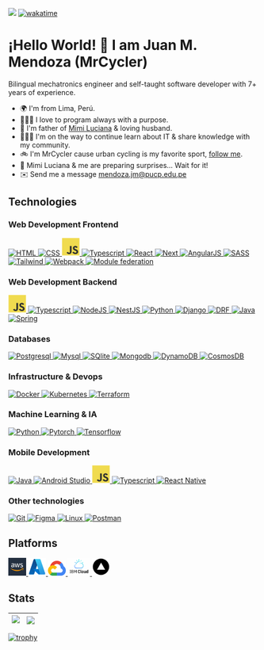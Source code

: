 ![](https://komarev.com/ghpvc/?username=MrCycler&color=blue)
[![wakatime](https://wakatime.com/badge/user/f58982f1-ea2a-49f4-9590-66fec5a145c0.svg)](https://wakatime.com/@f58982f1-ea2a-49f4-9590-66fec5a145c0)

# ¡Hello World! 👋 I am Juan M. Mendoza (MrCycler)

Bilingual mechatronics engineer and self-taught software developer with 7+ years of experience.

- 🌍 I'm from Lima, Perú.
- 👨🏽‍💻 I love to program always with a purpose.
- 🐶 I'm father of [Mimi Luciana](https://github.com/mimiluciana) & loving husband.
- 👨🏽‍🏫 I'm on the way to continue learn about IT & share knowledge with my community.
- 🚲 I'm MrCycler cause urban cycling is my favorite sport, [follow me](https://www.strava.com/athletes/36642621).
- 🔨 Mimi Luciana & me are preparing surprises... Wait for it!
- ✉️ Send me a message [mendoza.jm@pucp.edu.pe](mailto:mendoza.jm@pucp.edu.pe)

## Technologies

### Web Development Frontend

<div align="left">
<a href="https://developer.mozilla.org/es/docs/Web/HTML" target="_blank" rel="noreferrer">
    <img src="https://cdn-icons-png.flaticon.com/512/732/732212.png" width="36" height="36" alt="HTML" />
</a>
<a href="https://developer.mozilla.org/es/docs/Web/CSS" target="_blank" rel="noreferrer">
    <img src="https://static-00.iconduck.com/assets.00/file-type-css-icon-902x1024-dqy5inwy.png" width="36" height="36" alt="CSS" />
</a>
<a href="https://developer.mozilla.org/es/docs/Web/JavaScript" target="_blank" rel="noreferrer">
    <img src="https://raw.githubusercontent.com/devicons/devicon/master/icons/javascript/javascript-original.svg" width="36" height="36" alt="JS" />
</a>
<a href="https://www.typescriptlang.org/" target="_blank" rel="noreferrer">
    <img src="https://cdn.worldvectorlogo.com/logos/typescript.svg" width="36" height="36" alt="Typescript" />
</a>
<a href="https://es.react.dev/" target="_blank" rel="noreferrer">
    <img src="https://raw.githubusercontent.com/danielcranney/readme-generator/main/public/icons/skills/react-colored.svg" width="36" height="36" alt="React" />
</a>
<a href="https://nextjs.org/" target="_blank" rel="noreferrer">
    <img src="https://pbs.twimg.com/profile_images/1565710214019444737/if82cpbS_200x200.jpg" width="36" height="36" alt="Next" />
</a>
<a href="https://angular.dev/" target="_blank" rel="noreferrer">
    <img src="https://docs.angular.lat/assets/images/logos/angular/angular.svg" width="36" height="36" alt="AngularJS" />
</a>
<a href="https://sass-lang.com/" target="_blank" rel="noreferrer">
    <img src="https://cdn.iconscout.com/icon/free/png-256/free-sass-logo-icon-download-in-svg-png-gif-file-formats--brand-development-tools-pack-logos-icons-226054.png?f=webp&w=256" width="36" height="36" alt="SASS" />
</a>
<a href="https://tailwindcss.com/" target="_blank" rel="noreferrer">
    <img src="https://seeklogo.com/images/T/tailwind-css-logo-5AD4175897-seeklogo.com.png" width="36" height="25" alt="Tailwind" />
</a>
<a href="https://webpack.js.org/" target="_blank" rel="noreferrer">
    <img src="https://seeklogo.com/images/W/webpack-logo-9E66EE203A-seeklogo.com.png" width="36" height="36" alt="Webpack" />
</a>
<a href="https://webpack.js.org/concepts/module-federation" target="_blank" rel="noreferrer">
    <img src="https://miro.medium.com/v2/resize:fit:1400/1*LYa-AhLhP0-3q2O9liL13w.png" width="36" height="36" alt="Module federation" />
</a>
</div>

### Web Development Backend

<div align="left">
<a href="https://developer.mozilla.org/es/docs/Web/JavaScript" target="_blank" rel="noreferrer">
    <img src="https://raw.githubusercontent.com/devicons/devicon/master/icons/javascript/javascript-original.svg" width="36" height="36" alt="JS"/>
</a>
<a href="https://www.typescriptlang.org/" target="_blank" rel="noreferrer">
    <img src="https://cdn.worldvectorlogo.com/logos/typescript.svg" width="36" height="36" alt="Typescript" />
</a>
<a href="https://nodejs.org/" target="_blank" rel="noreferrer">
    <img src="https://raw.githubusercontent.com/danielcranney/readme-generator/main/public/icons/skills/nodejs-colored.svg" width="36" height="36" alt="NodeJS"/>
</a>
<a href="https://nestjs.com/" target="_blank" rel="noreferrer">
    <img src="https://raw.githubusercontent.com/danielcranney/readme-generator/main/public/icons/skills/nestjs-colored.svg" width="36" height="36" alt="NestJS"/>
</a>
<a href="https://www.python.org/" target="_blank" rel="noreferrer">
    <img src="https://raw.githubusercontent.com/danielcranney/readme-generator/main/public/icons/skills/python-colored.svg" width="36" height="36" alt="Python"/>
</a>
<a href="https://www.djangoproject.com/" target="_blank" rel="noreferrer">
    <img src="https://seeklogo.com/images/D/django-logo-4C5ECF7036-seeklogo.com.png" width="36" height="36" alt="Django"/>
</a>
<a href="https://www.django-rest-framework.org/" target="_blank" rel="noreferrer">
    <img src="https://storage.caktusgroup.com/media/blog-images/drf-logo2.png" width="50" height="36" alt="DRF"/>
</a>
<a href="https://www.java.com/" target="_blank" rel="noreferrer">
    <img src="https://raw.githubusercontent.com/danielcranney/readme-generator/main/public/icons/skills/java-colored.svg" width="36" height="36" alt="Java"/>
</a>
<a href="https://spring.io/" target="_blank" rel="noreferrer">
    <img src="https://img.icons8.com/color/600/000000/spring-logo.png" width="36" height="36" alt="Spring"/>
</a>
</div>

### Databases

<div align="left">
<a href="https://www.postgresql.org/" target="_blank" rel="noreferrer">
    <img src="https://raw.githubusercontent.com/danielcranney/readme-generator/main/public/icons/skills/postgresql-colored.svg" width="36" height="36" alt="Postgresql"/>
</a>
<a href="https://www.mysql.com/" target="_blank" rel="noreferrer">
    <img src="https://raw.githubusercontent.com/danielcranney/readme-generator/main/public/icons/skills/mysql-colored.svg" width="36" height="36" alt="Mysql"/>
</a>
<a href="https://www.sqlite.org/" target="_blank" rel="noreferrer">
    <img src="https://upload.wikimedia.org/wikipedia/commons/thumb/9/97/Sqlite-square-icon.svg/1200px-Sqlite-square-icon.svg.png" width="36" height="36" alt="SQlite"/>
</a>
<a href="https://www.mongodb.com/" target="_blank" rel="noreferrer">
    <img src="https://raw.githubusercontent.com/danielcranney/readme-generator/main/public/icons/skills/mongodb-colored.svg" width="36" height="36" alt="Mongodb"/>
</a>
<a href="https://aws.amazon.com/dynamodb" target="_blank" rel="noreferrer">
    <img src="https://static-00.iconduck.com/assets.00/aws-dynamodb-icon-227x256-8rljy0a9.png" width="36" height="36" alt="DynamoDB"/>
<a href="https://azure.microsoft.com/es-es/products/cosmos-db" target="_blank" rel="noreferrer">
    <img src="https://seeklogo.com/images/A/azure-cosmos-db-logo-128436034F-seeklogo.com.png" width="36" height="36" alt="CosmosDB"/>
</a>
</div>

### Infrastructure & Devops

<div align="left">

<a href="https://www.docker.com/" target="_blank" rel="noreferrer">
    <img src="https://raw.githubusercontent.com/danielcranney/readme-generator/main/public/icons/skills/docker-colored.svg" width="36" height="36" alt="Docker"/>
</a>
<a href="https://www.docker.com/" target="_blank" rel="noreferrer">
    <img src="https://www.ovhcloud.com/sites/default/files/styles/text_media_horizontal/public/2021-04/K8S-logo.png" width="40" height="40" alt="Kubernetes"/>
</a>
<a href="https://www.terraform.io/" target="_blank" rel="noreferrer">
    <img src="https://static-00.iconduck.com/assets.00/file-type-terraform-icon-455x512-csyun60o.png" width="36" height="36" alt="Terraform"/>
</a>
</div>

### Machine Learning & IA

<div align="left">
<a href="https://www.python.org/" target="_blank" rel="noreferrer">
    <img src="https://raw.githubusercontent.com/danielcranney/readme-generator/main/public/icons/skills/python-colored.svg" width="36" height="36" alt="Python"/>
</a>
<a href="https://pytorch.org/" target="_blank" rel="noreferrer">
    <img src="https://raw.githubusercontent.com/danielcranney/readme-generator/main/public/icons/skills/pytorch-colored.svg" width="36" height="36" alt="Pytorch"/>
</a>
<a href="https://www.tensorflow.org/" target="_blank" rel="noreferrer">
    <img src="https://miro.medium.com/v2/resize:fit:1000/1*Pgx0qBpKHFehtZj1K_yXCw.png" width="36" height="36" alt="Tensorflow"/>
</a>
</div>

### Mobile Development

<div align="left">
<a href="https://www.java.com/" target="_blank" rel="noreferrer">
    <img src="https://raw.githubusercontent.com/danielcranney/readme-generator/main/public/icons/skills/java-colored.svg" width="36" height="36" alt="Java"/>
</a>
<a href="https://developer.android.com/studio" target="_blank" rel="noreferrer">
    <img src="https://developer.android.com/static/studio/images/android-studio-stable.svg?hl=es-419" width="36" height="36" alt="Android Studio"/>
</a>
<a href="https://developer.mozilla.org/es/docs/Web/JavaScript" target="_blank" rel="noreferrer">
    <img src="https://raw.githubusercontent.com/devicons/devicon/master/icons/javascript/javascript-original.svg" width="36" height="36" alt="JS"/>
</a>
<a href="https://www.typescriptlang.org/" target="_blank" rel="noreferrer">
    <img src="https://cdn.worldvectorlogo.com/logos/typescript.svg" width="36" height="36" alt="Typescript" />
</a>
<a href="https://reactnative.dev/" target="_blank" rel="noreferrer">
    <img src="https://raw.githubusercontent.com/danielcranney/readme-generator/main/public/icons/skills/react-colored.svg" width="36" height="36" alt="React Native" />
</a>
</div>

### Other technologies

<div align="left">
<a href="https://git-scm.com/" target="_blank" rel="noreferrer">
    <img src="https://raw.githubusercontent.com/danielcranney/readme-generator/main/public/icons/skills/git-colored.svg" width="36" height="36" alt="Git"/>
</a>
<a href="https://www.figma.com/" target="_blank" rel="noreferrer">
    <img src="https://raw.githubusercontent.com/danielcranney/readme-generator/main/public/icons/skills/figma-colored.svg" width="36" height="36" alt="Figma"/>
</a>
<a href="https://www.linux.org/" target="_blank" rel="noreferrer">
    <img src="https://upload.wikimedia.org/wikipedia/commons/thumb/3/35/Tux.svg/1200px-Tux.svg.png" width="36" height="36" alt="Linux"/>
</a>
<a href="https://www.postman.com/" target="_blank" rel="noreferrer">
    <img src="https://cdn.worldvectorlogo.com/logos/postman.svg" width="40" height="40" alt="Postman"/>
</a>
</div>

## Platforms

<div align="left">
<a href="https://aws.amazon.com/" target="_blank" rel="noreferrer" >
    <img src="https://raw.githubusercontent.com/MrCycler/MrCycler/refs/heads/main/icons/platforms/aws.jpg" width="36" height="36" alt="AWS"/>
</a>
<a href="https://azure.microsoft.com/" target="_blank" rel="noreferrer">
    <img src="https://raw.githubusercontent.com/MrCycler/MrCycler/refs/heads/main/icons/platforms/microsoft-azure.png" width="36" height="36" alt="Azure"/>
</a>
<a href="https://cloud.google.com/" target="_blank" rel="noreferrer">
    <img src="https://raw.githubusercontent.com/MrCycler/MrCycler/refs/heads/main/icons/platforms/gcp.png" width="36" height="30" alt="GCP"/>
</a>
<a href="https://cloud.ibm.com/" target="_blank" rel="noreferrer">
    <img src="https://raw.githubusercontent.com/MrCycler/MrCycler/refs/heads/main/icons/platforms/IBM.png" width="45" height="36" alt="IBM Cloud"/>
</a>
<a href="https://vercel.com/" target="_blank" rel="noreferrer">
    <img src="https://raw.githubusercontent.com/MrCycler/MrCycler/refs/heads/main/icons/platforms/vercel.png" width="36" height="36" alt="Vercel"/>
</a>
</div>
<!---
## Socials Networks
-->

## Stats

| <img src="https://github-readme-stats.vercel.app/api?username=MrCycler&show_icons=true&hide_border=true&count_private=true&theme=dark&hide_border=true&layout=compact" /> | <img align="center" src="https://github-readme-stats.vercel.app/api/top-langs/?username=MrCycler&theme=dark&hide_border=true&layout=compact" /> |
| ------------------------------------------------------------------------------------------------------------------------------------------------------------------------- | ----------------------------------------------------------------------------------------------------------------------------------------------- |

[![trophy](https://github-profile-trophy.vercel.app/?username=MrCycler)](https://github.com/MrCycler/github-profile-trophy)
